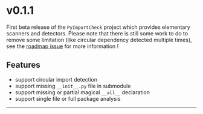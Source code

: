 # v0.1.1

First beta release of the `PyImportCheck` project which provides elementary scanners and detectors. Please note that there is still some work to do to remove some limitation (like circular dependency detected multiple times), see the [roadmap issue](https://github.com/YannMagnin/PyImportCheck/issues/1) for more information !

## Features

- support circular import detection
- support missing `__init__.py` file in submodule
- support missing or partial magical `__all__` declaration
- support single file or full package analysis


---
